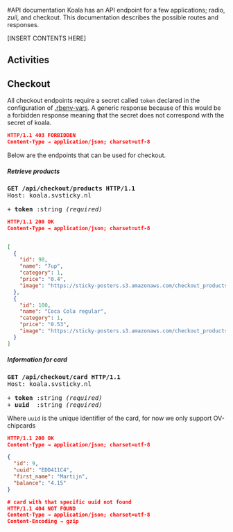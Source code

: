 #API documentation
Koala has an API endpoint for a few applications; radio, _zuil_, and checkout. This documentation describes the possible routes and responses.

[INSERT CONTENTS HERE]

## Activities


## Checkout
All checkout endpoints require a secret called `token` declared in the configuration of [.rbenv-vars](/.rbenv-vars-sample). A generic response because of this would be a forbidden response meaning that the secret does not correspond with the secret of koala.
```json
HTTP/1.1 403 FORBIDDEN
Content-Type → application/json; charset=utf-8
```
Below are the endpoints that can be used for checkout.

##### Retrieve products
<pre>
<b>GET /api/checkout/products HTTP/1.1</b>
Host: koala.svsticky.nl

+ <b>token</b> :string <em>(required)</em>
</pre>

```json
HTTP/1.1 200 OK
Content-Type → application/json; charset=utf-8


[
  {
    "id": 98,
    "name": "7up",
    "category": 1,
    "price": "0.4",
    "image": "https://sticky-posters.s3.amazonaws.com/checkout_products/7?1433681363"
  },
  {
    "id": 100,
    "name": "Coca Cola regular",
    "category": 1,
    "price": "0.53",
    "image": "https://sticky-posters.s3.amazonaws.com/checkout_products/1?1433681225"
  }
]
```

##### Information for card
<pre>
<b>GET /api/checkout/card HTTP/1.1</b>
Host: koala.svsticky.nl

+ <b>token</b> :string <em>(required)</em>
+ <b>uuid</b>  :string <em>(required)</em>
</pre>
Where `uuid` is the unique identifier of the card, for now we only support OV-chipcards

```json
HTTP/1.1 200 OK
Content-Type → application/json; charset=utf-8

{
  "id": 9,
  "uuid": "EDD411C4",
  "first_name": "Martijn",
  "balance": "4.15"
}
```

```json
# card with that specific uuid not found
HTTP/1.1 404 NOT FOUND
Content-Type → application/json; charset=utf-8
Content-Encoding → gzip
```
